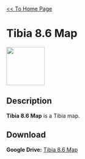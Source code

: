[<< To Home Page](https://gekusite.github.io/Geku/)
# Tibia 8.6 Map

<img src="https://vignette.wikia.nocookie.net/tibia/images/c/c4/Client_Artwork_8.0.jpg/revision/latest?cb=20130917194022&path-prefix=en" width="100" height="100">

## Description
**Tibia 8.6 Map** is a Tibia map.

## Download

 **Google Drive:** [Tibia 8.6 Map](https://drive.google.com/drive/folders/1BLAjOa7BBgBbhad3lBCv4kj_0kCdHFi1?usp=sharing)
